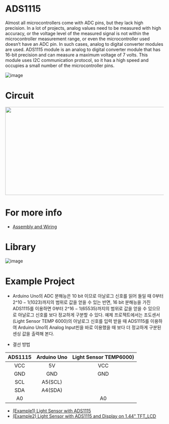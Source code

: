 # ADS1115
Almost all microcontrollers come with ADC pins, but they lack high precision. In a lot of projects, analog values need to be measured with high accuracy, or the voltage level of the measured signal is not within the microcontroller measurement range, or even the microcontroller used doesn’t have an ADC pin. In such cases, analog to digital converter modules are used.
ADS1115 module is an analog to digital converter module that has 16-bit precision and can measure a maximum voltage of 7 volts. This module uses I2C communication protocol, so it has a high speed and occupies a small number of the microcontroller pins.

![image](https://user-images.githubusercontent.com/24539773/205572192-566919d2-e452-40cd-a8a2-e063216aa6f6.png)


# Circuit
<img src="https://user-images.githubusercontent.com/24539773/205836159-1374036f-f17c-4c4d-aea5-19165aabbda1.png" width="550" height="280" align="center">
<br>

# For more info 
 
 - [Assembly and Wiring](https://learn.adafruit.com/adafruit-4-channel-adc-breakouts/assembly-and-wiring)

# Library
 ![image](https://user-images.githubusercontent.com/24539773/205836049-3f79cdf1-b2bf-400d-88a0-029b40cdf49d.png)

# Example Project
- Arduino Uno의 ADC 분해능은 10 bit 이므로 아날로그 신호를 읽어 들일 때 $0$부터 $2\^{10} - 1(1023)$까지의 범위로 값을 얻을 수 있는 반면, 16 bit 분해능을 가진 ADS1115를 이용하면 $0$부터 $2\^{16}-1(65535)$까지의 범위로 값을 얻을 수 있으므로 아날로그 신호를 보다 정교하게 구분할 수 있다. 예제 프로젝트에서는 조도센서(Light Sensor TEMP 6000)의 아날로그 신호를 입력 받을 때 ADS1115를 이용하여 Arduino Uno의 Analog Input핀을 바로 이용했을 때 보다 더 정교하게 구분된 센싱 값을 출력해 본다. 

- 결선 방법

|ADS1115|Arduino Uno|Light Sensor TEMP6000)|
|:-:|:-:|:-:|
|VCC|5V|VCC|
|GND|GND|GND|
|SCL|A5(SCL)||
|SDA|A4(SDA)||
|A0||A0|

- [(Example1) Light Sensor with ADS1115](https://github.com/iispace/Arduino_Learning_Tutorials/blob/main/ADS1115/example1/main.cpp)
- [(Example2) Light Sensor with ADS1115 and Display on 1.44" TFT_LCD](https://github.com/iispace/Arduino_Learning_Tutorials/blob/main/ADS1115/example2/main.cpp)

